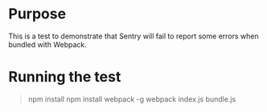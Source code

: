 # Purpose

This is a test to demonstrate that Sentry will fail to report some errors when bundled with Webpack.

# Running the test

> npm install
> npm install webpack -g
> webpack index.js bundle.js
